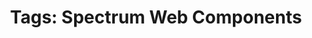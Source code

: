 ---
layout: examples.njk
title: 'Tags: Spectrum Web Components'
displayName: Tags
componentName: tags
tags:
  - component-examples
---